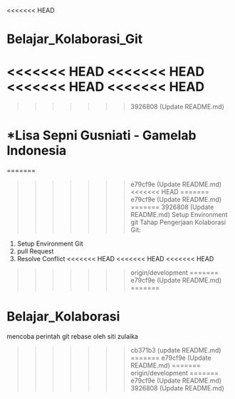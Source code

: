 <<<<<<< HEAD
# Belajar_Kolaborasi_Git
<<<<<<< HEAD
<<<<<<< HEAD
<<<<<<< HEAD
<<<<<<< HEAD
=======
>>>>>>> 3926808 (Update README.md)

*Lisa Sepni Gusniati - Gamelab Indonesia
=======
=======
>>>>>>> e79cf9e (Update README.md)
<<<<<<< HEAD
=======
>>>>>>> e79cf9e (Update README.md)
=======
>>>>>>> 3926808 (Update README.md)
Setup Environment git
Tahap Pengerjaan Kolaborasi Git:
1. Setup Environment Git
2. pull Request
3. Resolve Conflict
<<<<<<< HEAD
<<<<<<< HEAD
<<<<<<< HEAD
>>>>>>> origin/development
=======
>>>>>>> e79cf9e (Update README.md)
=======
# Belajar_Kolaborasi
mencoba perintah git rebase oleh siti zulaika
>>>>>>> cb371b3 (update README.md)
=======
>>>>>>> e79cf9e (Update README.md)
=======
>>>>>>> origin/development
=======
>>>>>>> e79cf9e (Update README.md)
>>>>>>> 3926808 (Update README.md)
